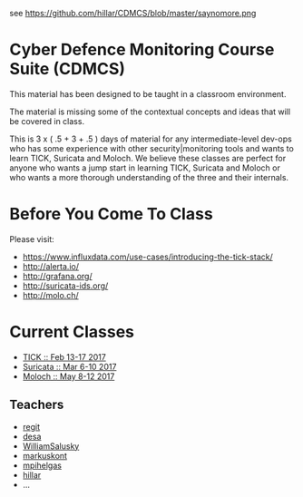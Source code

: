 see https://github.com/hillar/CDMCS/blob/master/saynomore.png

# Cyber Defence Monitoring Course Suite (CDMCS)

This material has been designed to be taught in a classroom environment.

The material is missing some of the contextual concepts and ideas that will be covered in class.

This is 3 x ( .5 + 3 + .5 ) days of material for any intermediate-level dev-ops who has some experience with other security|monitoring tools and wants to learn TICK, Suricata and Moloch. We believe these classes are perfect for anyone who wants a jump start in learning TICK, Suricata and Moloch or who wants a more thorough understanding of the three and their internals.

# Before You Come To Class

Please visit:

* https://www.influxdata.com/use-cases/introducing-the-tick-stack/
 * http://alerta.io/
 * http://grafana.org/
* http://suricata-ids.org/
* http://molo.ch/


# Current Classes

 * [TICK :: Feb 13-17 2017](TICK/README.md)
 * [Suricata :: Mar 6-10 2017](Suricata/README.md)
 * [Moloch :: May 8-12 2017](Moloch/README.md)

## Teachers


 * [regit](https://github.com/regit)
 * [desa](https://github.com/desa)
 * [WilliamSalusky](https://github.com/williamsalusky)
 * [markuskont](https://github.com/markuskont)
 * [mpihelgas](https://github.com/mpihelgas)
 * [hillar](https://github.com/hillar)
 * ...
